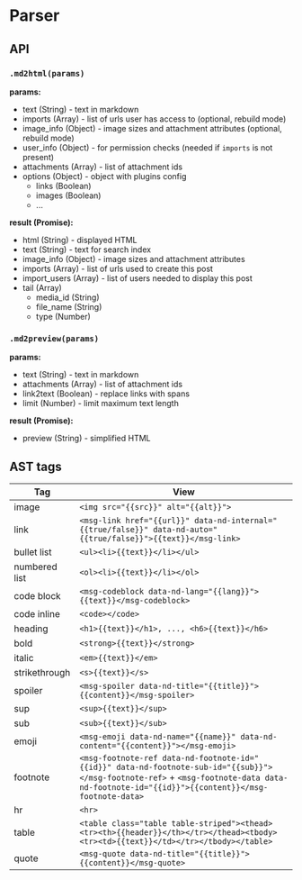 # Parser

## API

### `.md2html(params)`

**params:**

- text (String) - text in markdown
- imports (Array) - list of urls user has access to (optional, rebuild mode)
- image_info (Object) - image sizes and attachment attributes (optional, rebuild mode)
- user_info (Object) - for permission checks (needed if `imports` is not present)
- attachments (Array) - list of attachment ids
- options (Object) - object with plugins config
  - links (Boolean)
  - images (Boolean)
  - ...
  
**result (Promise):**

- html (String) - displayed HTML
- text (String) - text for search index
- image_info (Object) - image sizes and attachment attributes
- imports (Array) - list of urls used to create this post
- import_users (Array) - list of users needed to display this post
- tail (Array)
  - media_id (String)
  - file_name (String)
  - type (Number)

### `.md2preview(params)`

**params:**

- text (String) - text in markdown
- attachments (Array) - list of attachment ids
- link2text (Boolean) - replace links with spans
- limit (Number) - limit maximum text length

**result (Promise):**

- preview (String) - simplified HTML

## AST tags

| Tag | View |
| --- | ---- |
| image | `<img src="{{src}}" alt="{{alt}}">` |
| link | `<msg-link href="{{url}}" data-nd-internal="{{true/false}}" data-nd-auto="{{true/false}}">{{text}}</msg-link>` |
| bullet list | `<ul><li>{{text}}</li></ul>` |
| numbered list | `<ol><li>{{text}}</li></ol>` |
| code block | `<msg-codeblock data-nd-lang="{{lang}}">{{text}}</msg-codeblock>` |
| code inline | `<code></code>` |
| heading | `<h1>{{text}}</h1>, ..., <h6>{{text}}</h6>` |
| bold | `<strong>{{text}}</strong>` |
| italic | `<em>{{text}}</em>` |
| strikethrough | `<s>{{text}}</s>` |
| spoiler | `<msg-spoiler data-nd-title="{{title}}">{{content}}</msg-spoiler>` |
| sup | `<sup>{{text}}</sup>` |
| sub | `<sub>{{text}}</sub>` |
| emoji | `<msg-emoji data-nd-name="{{name}}" data-nd-content="{{content}}"></msg-emoji>` |
| footnote | `<msg-footnote-ref data-nd-footnote-id="{{id}}" data-nd-footnote-sub-id="{{sub}}"></msg-footnote-ref>` + `<msg-footnote-data data-nd-footnote-id="{{id}}">{{content}}</msg-footnote-data>` |
| hr | `<hr>` |
| table | `<table class="table table-striped"><thead><tr><th>{{header}}</th></tr></thead><tbody><tr><td>{{text}}</td></tr></tbody></table>` |
| quote | `<msg-quote data-nd-title="{{title}}">{{content}}</msg-quote>` |

